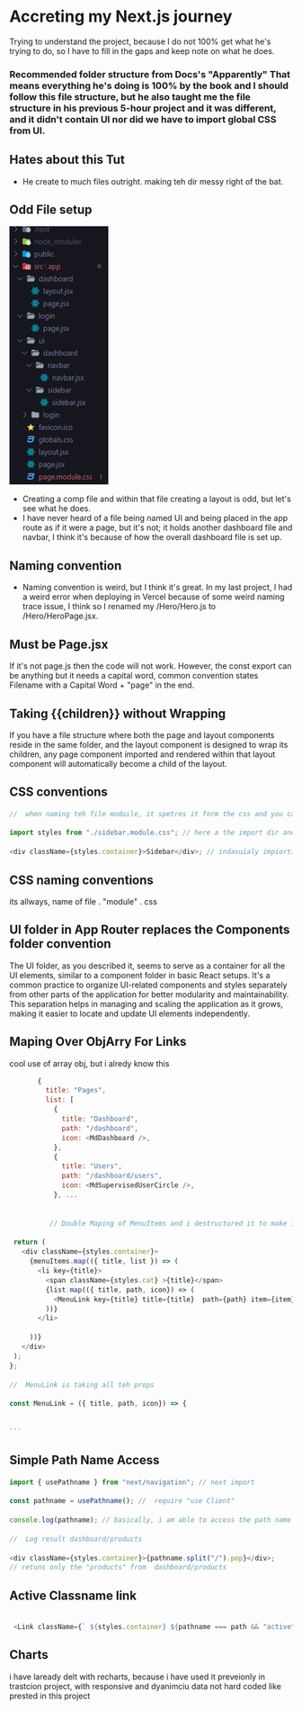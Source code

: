 # Accreting my Next.js journey

Trying to understand the project, because I do not 100% get what he's trying to do, so I have to fill in the gaps and keep note on what he does.

### Recommended folder structure from Docs's "Apparently" That means everything he's doing is 100% by the book and I should follow this file structure, but he also taught me the file structure in his previous 5-hour project and it was different, and it didn't contain UI nor did we have to import global CSS from UI.

## Hates about this Tut

- He create to much files outright. making teh dir messy right of the bat.

## Odd File setup

![File Structure](image.png)

- Creating a comp file and within that file creating a layout is odd, but let's see what he does.
- I have never heard of a file being named UI and being placed in the app route as if it were a page, but it's not; it holds another dashboard file and navbar, I think it's because of how the overall dashboard file is set up.

## Naming convention

- Naming convention is weird, but I think it's great. In my last project, I had a weird error when deploying in Vercel because of some weird naming trace issue, I think so I renamed my /Hero/Hero.js to /Hero/HeroPage.jsx.

## Must be Page.jsx

If it's not page.js then the code will not work.
However, the const export can be anything but it needs a capital word, common convention states Filename with a Capital Word + "page" in the end.

## Taking {{children}} without Wrapping

If you have a file structure where both the page and layout components reside in the same folder, and the layout component is designed to wrap its children, any page component imported and rendered within that layout component will automatically become a child of the layout.

## CSS conventions

```js
//  when naming teh file moduile, it spetres it form the css and you can name things like contrainer in serveal css modules without it conflicting.

import styles from "./sidebar.module.css"; // here a the import dir and name

<div className={styles.container}>Sidebar</div>; // indavuialy impiorting the style as if it were a basic var import
```

## CSS naming conventions

its allways, name of file . "module" . css

## UI folder in App Router replaces the Components folder convention

The UI folder, as you described it, seems to serve as a container for all the UI elements, similar to a component folder in basic React setups. It's a common practice to organize UI-related components and styles separately from other parts of the application for better modularity and maintainability. This separation helps in managing and scaling the application as it grows, making it easier to locate and update UI elements independently.

## Maping Over ObjArry For Links

cool use of array obj, but i alredy know this

````js const menuItems = [
       {
         title: "Pages",
         list: [
           {
             title: "Dashboard",
             path: "/dashboard",
             icon: <MdDashboard />,
           },
           {
             title: "Users",
             path: "/dashboard/users",
             icon: <MdSupervisedUserCircle />,
           }, ...


          // Double Maping of MenuItems and i destructured it to make it more readable

 return (
   <div className={styles.container}>
     {menuItems.map(({ title, list }) => (
       <li key={title}>
         <span className={styles.cat} >{title}</span>
         {list.map(({ title, path, icon}) => (
           <MenuLink key={title} title={title}  path={path} item={item} icon={icon}  />
         ))}
       </li>

     ))}
   </div>
 );
};

//  MenuLink is taking all teh props

const MenuLink = ({ title, path, icon}) => {


```
````

## Simple Path Name Access

```js
import { usePathname } from "next/navigation"; // next import

const pathname = usePathname(); //  require "use Client"

console.log(pathname); // basically, i am able to access the path name ( the url ).

//  Log result dashboard/products

<div className={styles.container}>{pathname.split("/").pop}</div>;
// retuns only the "products" from  dashboard/products
```

## Active Classname link

```js

 <Link className={` ${styles.container} ${pathname === path && "active"}`} href={path}>


```


## Charts

i have laready delt with recharts, because i have used it preveionly in trastcion project, with responsive and dyanimciu data not hard coded like prested in this project 


